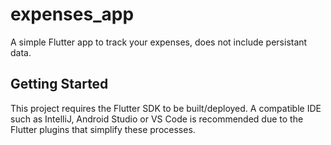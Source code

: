 # expenses_app

A simple Flutter app to track your expenses, does not include persistant data.

## Getting Started

This project requires the Flutter SDK to be built/deployed. A compatible IDE such as IntelliJ, Android Studio or VS Code is recommended due to 
the Flutter plugins that simplify these processes.
